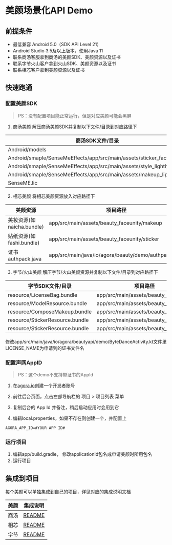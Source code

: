 # 美颜场景化API Demo


## 前提条件

- 最低兼容 Android 5.0（SDK API Level 21）
- Android Studio 3.5及以上版本，使用Java 11
- 联系商汤客服拿到商汤的美颜SDK、美颜资源以及证书
- 联系字节火山客户拿到火山SDK、美颜资源以及证书
- 联系相芯客户拿到美颜资源以及证书

## 快速跑通
### 配置美颜SDK

> PS：没有配置项目能正常运行，但是对应美颜可能会黑屏

1. 商汤美颜
解压商汤美颜SDK并复制以下文件/目录到对应路径下

| 商汤SDK文件/目录                                                           | 项目路径                                                     |
|----------------------------------------------------------------------|----------------------------------------------------------|
| Android/models                                                       | app/src/main/assets/beauty_sensetime/models              |
| Android/smaple/SenseMeEffects/app/src/main/assets/sticker_face_shape | app/src/main/assets/beauty_sensetime/sticker_face_shape  |
| Android/smaple/SenseMeEffects/app/src/main/assets/style_lightly      | app/src/main/assets/beauty_sensetime/style_lightly       |
| Android/smaple/SenseMeEffects/app/src/main/assets/makeup_lip         | app/src/main/assets/beauty_sensetime/makeup_lip          |
| SenseME.lic                                                          | app/src/main/assets/beauty_sensetime/license/SenseME.lic |

2. 相芯美颜
将相芯美颜资源放入对应路径下

| 美颜资源                 | 项目路径                                                  |
|----------------------|-------------------------------------------------------|
| 美妆资源(如naicha.bundle) | app/src/main/assets/beauty_faceunity/makeup           |
| 贴纸资源(如fashi.bundle)  | app/src/main/assets/beauty_faceunity/sticker          |
| 证书authpack.java      | app/src/main/java/io/agora/beauty/demo/authpack.java  |

3. 字节/火山美颜
解压字节/火山美颜资源并复制以下文件/目录到对应路径下

| 字节SDK文件/目录                                       | 项目路径                                                  |
|--------------------------------------------------|-------------------------------------------------------|
| resource/LicenseBag.bundle                       | app/src/main/assets/beauty_bytedance           |
| resource/ModelResource.bundle                    | app/src/main/assets/beauty_bytedance           |
| resource/ComposeMakeup.bundle                    | app/src/main/assets/beauty_bytedance           |
| resource/StickerResource.bundle                  | app/src/main/assets/beauty_bytedance           |
| resource/StickerResource.bundle                  | app/src/main/assets/beauty_bytedance           |

修改app/src/main/java/io/agora/beautyapi/demo/ByteDanceActivity.kt文件里LICENSE_NAME为申请到的证书文件名

### 配置声网AppID

> PS：这个demo不支持带证书的AppId

1. 在[agora.io](https://www.shengwang.cn/)创建一个开发者账号

2. 前往后台页面，点击左部导航栏的 项目 > 项目列表 菜单

3. 复制后台的 App Id 并备注，稍后启动应用时会用到它

4. 编辑local.properties，如果不存在则创建一个，并配置上
```xml
AGORA_APP_ID=#YOUR APP ID#
```

### 运行项目

1. 编辑app/build.gradle， 修改applicationId包名成申请美颜时所用包名
2. 运行项目


## 集成到项目

每个美颜可以单独集成到自己的项目，详见对应的集成说明文档

| 美颜  | 集成说明                                  |
|-----|---------------------------------------|
| 商汤  | [README](lib_sensetime/README.zh.md)  |
| 相芯  | [README](lib_faceunity/README.zh.md)  |
| 字节  | [README](lib_bytedance/README.zh.md)  |

